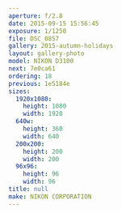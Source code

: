 ```yaml
---
aperture: f/2.8
date: 2015-09-15 15:56:45
exposure: 1/1250
file: DSC_0857
gallery: 2015-autumn-holidays
layout: gallery-photo
model: NIKON D3100
next: 7e0ca61
ordering: 18
previous: 1e5184e
sizes:
  1920x1080:
    height: 1080
    width: 1920
  640w:
    height: 360
    width: 640
  200x200:
    height: 200
    width: 200
  96x96:
    height: 96
    width: 96
title: null
make: NIKON CORPORATION
---
```

